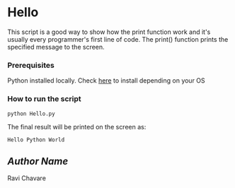 # Hello

This script is a good way to show how the print function work and it's usually every programmer's first line of code. The print() function prints the specified message to the screen.

### Prerequisites

Python installed locally. Check [here](https://www.python.org/downloads/) to install depending on your OS

### How to run the script

```
python Hello.py
```

The final result will be printed on the screen as:

```
Hello Python World
```

## *Author Name*

Ravi Chavare
